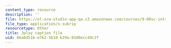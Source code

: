 ```yaml
---
content_type: resource
description: ''
file: https://ol-ocw-studio-app-qa.s3.amazonaws.com/courses/9-00sc-introduction-to-psychology-fall-2011/86a0d51be7b25b10b29a03d0ecc49c2f_yBYebcVw8Zk.vtt
file_type: application/x-subrip
resourcetype: Other
title: 3play caption file
uid: 86a0d51b-e7b2-5b10-b29a-03d0ecc49c2f
---
```

